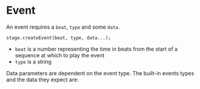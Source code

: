 

# Event

<p>An event requires a <code>beat</code>, <code>type</code> and some <code>data</code>.</p>
<pre><code class="language-js">stage<span class="token punctuation">.</span><span class="token function">createEvent</span><span class="token punctuation">(</span>beat<span class="token punctuation">,</span> type<span class="token punctuation">,</span> data<span class="token operator">...</span><span class="token punctuation">)</span><span class="token punctuation">;</span></code></pre>
<ul>
<li><code>beat</code> is a number representing the time in beats from the start of a
sequence at which to play the event</li>
<li><code>type</code> is a string</li>
</ul>
<p>Data parameters are dependent on the event type. The built-in
events types and the data they expect are:</p>































